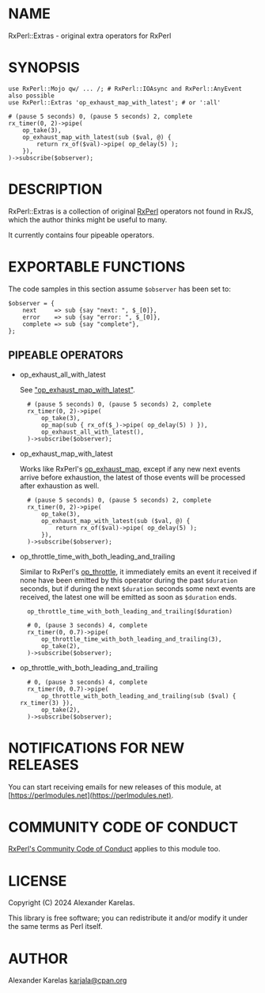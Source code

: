 # NAME

RxPerl::Extras - original extra operators for RxPerl

# SYNOPSIS

    use RxPerl::Mojo qw/ ... /; # RxPerl::IOAsync and RxPerl::AnyEvent also possible
    use RxPerl::Extras 'op_exhaust_map_with_latest'; # or ':all'

    # (pause 5 seconds) 0, (pause 5 seconds) 2, complete
    rx_timer(0, 2)->pipe(
        op_take(3),
        op_exhaust_map_with_latest(sub ($val, @) {
            return rx_of($val)->pipe( op_delay(5) );
        }),
    )->subscribe($observer);

# DESCRIPTION

RxPerl::Extras is a collection of original [RxPerl](https://metacpan.org/pod/RxPerl) operators not found in RxJS,
which the author thinks might be useful to many.

It currently contains four pipeable operators.

# EXPORTABLE FUNCTIONS

The code samples in this section assume `$observer` has been set to:

    $observer = {
        next     => sub {say "next: ", $_[0]},
        error    => sub {say "error: ", $_[0]},
        complete => sub {say "complete"},
    };

## PIPEABLE OPERATORS

- op\_exhaust\_all\_with\_latest

    See ["op\_exhaust\_map\_with\_latest"](#op_exhaust_map_with_latest).

        # (pause 5 seconds) 0, (pause 5 seconds) 2, complete
        rx_timer(0, 2)->pipe(
            op_take(3),
            op_map(sub { rx_of($_)->pipe( op_delay(5) ) }),
            op_exhaust_all_with_latest(),
        )->subscribe($observer);

- op\_exhaust\_map\_with\_latest

    Works like RxPerl's [op\_exhaust\_map](https://metacpan.org/pod/RxPerl#op_exhaust_map), except if any new next events arrive before exhaustion,
    the latest of those events will be processed after exhaustion as well.

        # (pause 5 seconds) 0, (pause 5 seconds) 2, complete
        rx_timer(0, 2)->pipe(
            op_take(3),
            op_exhaust_map_with_latest(sub ($val, @) {
                return rx_of($val)->pipe( op_delay(5) );
            }),
        )->subscribe($observer);

- op\_throttle\_time\_with\_both\_leading\_and\_trailing

    Similar to RxPerl's [op\_throttle](https://metacpan.org/pod/RxPerl#op_throttle), it immediately emits an event it received if none have been
    emitted by this operator during the past `$duration` seconds, but if during the next `$duration` seconds some
    next events are received, the latest one will be emitted as soon as `$duration` ends.

        op_throttle_time_with_both_leading_and_trailing($duration)

        # 0, (pause 3 seconds) 4, complete
        rx_timer(0, 0.7)->pipe(
            op_throttle_time_with_both_leading_and_trailing(3),
            op_take(2),
        )->subscribe($observer);

- op\_throttle\_with\_both\_leading\_and\_trailing

        # 0, (pause 3 seconds) 4, complete
        rx_timer(0, 0.7)->pipe(
            op_throttle_with_both_leading_and_trailing(sub ($val) { rx_timer(3) }),
            op_take(2),
        )->subscribe($observer);

# NOTIFICATIONS FOR NEW RELEASES

You can start receiving emails for new releases of this module, at [https://perlmodules.net](https://perlmodules.net).

# COMMUNITY CODE OF CONDUCT

[RxPerl's Community Code of Conduct](https://metacpan.org/pod/RxPerl%3A%3ACodeOfConduct) applies to this module too.

# LICENSE

Copyright (C) 2024 Alexander Karelas.

This library is free software; you can redistribute it and/or modify
it under the same terms as Perl itself.

# AUTHOR

Alexander Karelas <karjala@cpan.org>
